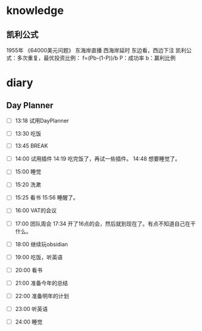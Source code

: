 # knowledge
## 凯利公式
1955年 《64000美元问题》
东海岸直播
西海岸延时
东边看，西边下注
凯利公式：多次重复，最优投资比例： f=(Pb-(1-P))/b
P：成功率
b：赢利比例


# diary



## Day Planner
- [ ] 13:18 试用DayPlanner
- [ ] 13:30 吃饭
- [ ] 13:45 BREAK
- [ ] 14:00 试用插件
14:19 吃完饭了，再试一些插件。
14:48 想要睡觉了。
- [ ] 15:00 睡觉
- [ ] 15:20 洗漱
- [ ] 15:25 看书
15:56 睡醒了。
- [ ] 16:00 VAT的会议
- [ ] 17:00 团队周会
17:34 开了16点的会，然后就到现在了。有点不知道自己在干什么。
- [ ] 18:00 继续玩obsidian
- [ ] 19:00 吃饭，听英语
- [ ] 20:00 看书
- [ ] 21:00 准备今年的总结
- [ ] 22:00 准备明年的计划
- [ ] 23:00 听英语
- [ ] 24:00 睡觉


